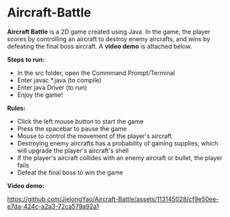 # Aircraft-Battle

**Aircraft Battle** is a 2D game created using Java. In the game, the player scores by controlling an aircraft to destroy enemy aircrafts, and wins by defeating the final boss aircraft. A **video demo** is attached below.

**Steps to run:**
 * In the src folder, open the Commmand Prompt/Terminal
 * Enter javac *.java (to compile)
 * Enter java Driver (to run)
 * Enjoy the game!

**Rules:**
 * Click the left mouse button to start the game
 * Press the spacebar to pause the game
 * Mouse to control the movement of the player's aircraft
 * Destroying enemy aircrafts has a probability of gaining supplies, which will upgrade the player's aircraft's shell
 * If the player's aircraft collides with an enemy aircraft or bullet, the player fails
 * Defeat the final boss to win the game

**Video demo:**


https://github.com/JielongYao/Aircraft-Battle/assets/113145028/cf9e50ee-e7da-424c-a2a3-72ca579a92a1


